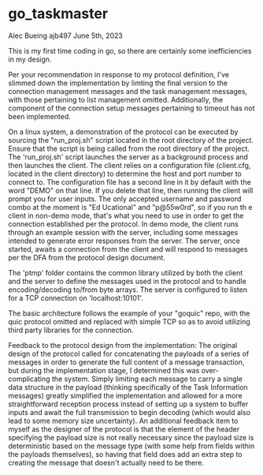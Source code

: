 # go_taskmaster
Alec Bueing
ajb497
June 5th, 2023


This is my first time coding in go, so there are certainly some inefficiencies in my design.

Per your recommendation in response to my protocol definition, I've slimmed down the implementation by limting the final version to the connection management messages and the task management messages, with those pertaining to list management omitted.  Additionally, the component of the connection setup messages pertaining to timeout has not been implemented.

On a linux system, a demonstration of the protocol can be executed by sourcing the "run_proj.sh" script located in the root directory of the project.  Ensure that the script is being called from the root directory of the project.
The 'run_proj.sh' script launches the server as a background process and then launches the client.
The client relies on a configuration file (client.cfg, located in the client directory) to determine the host and port number to connect to.
The configuration file has a second line in it by default with the word "DEMO" on that line.  If you delete that line, then running the client will prompt you for user inputs.  The only accepted username and password combo at the moment is "Ed Ucational" and "p@55w0rd", so if you run th e client in non-demo mode, that's what you need to use in order to get the connection established per the protocol.
In demo mode, the client runs through an example session with the server, including some messages intended to generate error responses from the server.
The server, once started, awaits a connection from the client and will respond to messages per the DFA from the protocol design document.


The 'ptmp' folder contains the common library utilized by both the client and the server to define the messages used in the protocol and to handle encoding/decoding to/from byte arrays.
The server is configured to listen for a TCP connection on 'localhost:10101'.


The basic architecture follows the example of your "goquic" repo, with the quic protocol omitted and replaced with simple TCP so as to avoid utilizing third party libraries for the connection.

Feedback to the protocol design from the implementation:
The original design of the protocol called for concatenating the payloads of a series of messages in order to generate the full content of a message transaction, but during the implementation stage, I determined this was over-complicating the system.  Simply limiting each message to carry a single data structure in the payload (thinking specifically of the Task Information messages) greatly simplified the implementation and allowed for a more straightforward reception process instead of setting up a system to buffer inputs and await the full transmission to begin decoding (which would also lead to some memory size uncertainty).
An additional feedback item to myself as the designer of the protocol is that the element of the header specifying the payload size is not really necessary since the payload size is
deterministic based on the message type (with some help from fields within the payloads themselves), so having that field does add an extra step to creating the message that doesn't actually need to be there.
